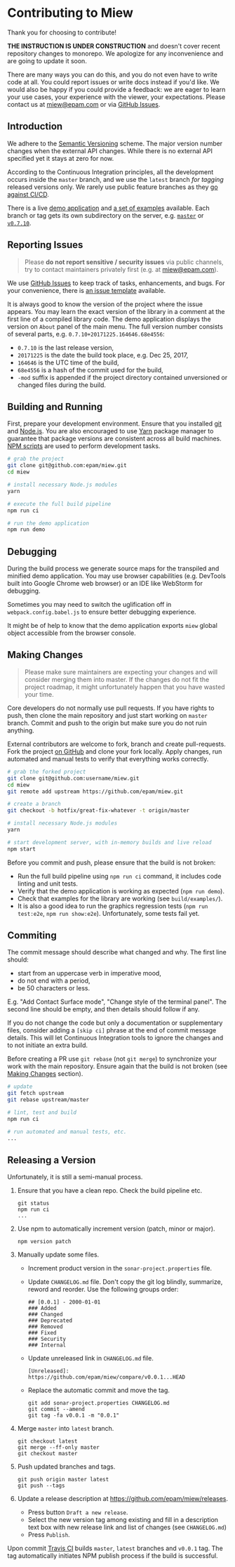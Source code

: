 # Contributing to Miew

Thank you for choosing to contribute!

**THE INSTRUCTION IS UNDER CONSTRUCTION** and doesn't cover recent repository changes to monorepo. We 
apologize for any inconvenience and are going to update it soon. 

There are many ways you can do this, and you do not even have to write code at all. You could
report issues or write docs instead if you'd like. We would also be happy if you could provide a
feedback: we are eager to learn your use cases, your experience with the viewer, your
expectations. Please contact us at [miew@epam.com] or via [GitHub Issues].

[GitHub Issues]: https://guides.github.com/features/issues/
[miew@epam.com]: mailto:miew@epam.com


## Introduction

We adhere to the [Semantic Versioning] scheme. The major version number changes when the external
API changes. While there is no external API specified yet it stays at zero for now.

According to the Continuous Integration principles, all the development occurs inside
the `master` branch, and we use the `latest` branch _for tagging_ released versions only.
We rarely use public feature branches as they [go against CI/CD].

There is a live [demo application] and [a set of examples] available. Each branch or tag gets its
own subdirectory on the server, e.g. [`master`] or [`v0.7.10`].

[Semantic Versioning]: http://semver.org/
[go against CI/CD]: https://martinfowler.com/bliki/FeatureBranch.html
[demo application]: https://miew.opensource.epam.com/
[a set of examples]: https://miew.opensource.epam.com/examples/
[`master`]: https://miew.opensource.epam.com/master/
[`v0.7.10`]: https://miew.opensource.epam.com/v0.7.10/


## Reporting Issues

> Please **do not report sensitive / security issues** via public channels, try to contact
> maintainers privately first (e.g. at [miew@epam.com]).

We use [GitHub Issues] to keep track of tasks, enhancements, and bugs. For your convenience,
there is [an issue template] available.

It is always good to know the version of the project where the issue appears. You may learn the
exact version of the library in a comment at the first line of a compiled library code.
The demo application displays the version on `About` panel of the main menu. The full version
number consists of several parts, e.g. `0.7.10+20171225.164646.68e4556`:
  - `0.7.10` is the last release version,
  - `20171225` is the date the build took place, e.g. Dec 25, 2017,
  - `164646` is the UTC time of the build,
  - `68e4556` is a hash of the commit used for the build,
  - `-mod` suffix is appended if the project directory contained unversioned or changed files
    during the build.

[an issue template]: .github/ISSUE_TEMPLATE.md


## Building and Running

First, prepare your development environment. Ensure that you installed [git] and [Node.js].
You are also encouraged to use [Yarn] package manager to guarantee that package versions are
consistent across all build machines. [NPM scripts] are used to perform development tasks.

[git]: https://git-scm.com/
[Node.js]: https://nodejs.org/
[Yarn]: https://yarnpkg.com/
[NPM scripts]: https://docs.npmjs.com/misc/scripts/

```sh
# grab the project
git clone git@github.com:epam/miew.git
cd miew

# install necessary Node.js modules
yarn

# execute the full build pipeline
npm run ci

# run the demo application
npm run demo
```


## Debugging

During the build process we generate source maps for the transpiled and minified demo
application. You may use browser capabilities (e.g. DevTools built into Google Chrome web browser)
or an IDE like WebStorm for debugging.

Sometimes you may need to switch the uglification off in `webpack.config.babel.js` to ensure
better debugging experience.

It might be of help to know that the demo application exports `miew` global object accessible from
the browser console.


## Making Changes

> Please make sure maintainers are expecting your changes and will consider merging them into
> master. If the changes do not fit the project roadmap, it might unfortunately happen that
> you have wasted your time.

Core developers do not normally use pull requests. If you have rights to push, then clone the main
repository and just start working on `master` branch. Commit and push to the origin but make sure
you do not ruin anything.

External contributors are welcome to fork, branch and create pull-requests. Fork the project
[on GitHub] and clone your fork locally. Apply changes, run automated and manual tests to verify
that everything works correctly.

[on GitHub]: https://github.com/epam/miew

```sh
# grab the forked project
git clone git@github.com:username/miew.git
cd miew
git remote add upstream https://github.com/epam/miew.git

# create a branch
git checkout -b hotfix/great-fix-whatever -t origin/master

# install necessary Node.js modules
yarn

# start development server, with in-memory builds and live reload
npm start
```

Before you commit and push, please ensure that the build is not broken:
  - Run the full build pipeline using `npm run ci` command, it includes code linting and unit tests.
  - Verify that the demo application is working as expected (`npm run demo`).
  - Check that examples for the library are working (see `build/examples/`).
  - It is also a good idea to run the graphics regression tests (`npm run test:e2e`, `npm run show:e2e`).
    Unfortunately, some tests fail yet.


## Commiting

The commit message should describe what changed and why. The first line should:

- start from an uppercase verb in imperative mood,
- do not end with a period,
- be 50 characters or less.

E.g. "Add Contact Surface mode", "Change style of the terminal panel".
The second line should be empty, and then details should follow if any.

If you do not change the code but only a documentation or supplementary files, consider
adding a `[skip ci]` phrase at the end of commit message details. This will let Continuous
Integration tools to ignore the changes and to not initiate an extra build.

Before creating a PR use `git rebase` (not `git merge`) to synchronize your work with the main
repository. Ensure again that the build is not broken (see [Making Changes](#making-changes)
section).

```sh
# update
git fetch upstream
git rebase upstream/master

# lint, test and build
npm run ci

# run automated and manual tests, etc.
...
```

## Releasing a Version

Unfortunately, it is still a semi-manual process.

1.  Ensure that you have a clean repo. Check the build pipeline etc.

        git status
        npm run ci
        ...

2.  Use npm to automatically increment version (patch, minor or major).

        npm version patch

3.  Manually update some files.

    -   Increment product version in the `sonar-project.properties` file.

    -   Update `CHANGELOG.md` file. Don't copy the git log blindly, summarize, reword and reorder. Use the following groups order:

            ## [0.0.1] - 2000-01-01
            ### Added
            ### Changed
            ### Deprecated
            ### Removed
            ### Fixed
            ### Security
            ### Internal
            
    -   Update unreleased link in `CHANGELOG.md` file.
    
            [Unreleased]: https://github.com/epam/miew/compare/v0.0.1...HEAD

    -   Replace the automatic commit and move the tag.

            git add sonar-project.properties CHANGELOG.md 
            git commit --amend
            git tag -fa v0.0.1 -m "0.0.1"

4.  Merge `master` into `latest` branch.

        git checkout latest
        git merge --ff-only master
        git checkout master

5.  Push updated branches and tags.

        git push origin master latest
        git push --tags

6.  Update a release description at https://github.com/epam/miew/releases. 

    *  Press button `Draft a new release`.
    *  Select the new version tag among existing and fill in a description text box with new release link and list of changes (see `CHANGELOG.md`)
    *  Press `Publish`.

Upon commit [Travis CI][] builds `master`, `latest` branches and `v0.0.1` tag. The tag automatically initiates NPM publish process if the build is successful.

[Travis CI]: https://travis-ci.org/epam/miew
